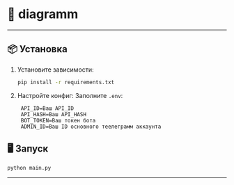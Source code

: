 # 📌 diagramm
---

## 📦 Установка
1. Установите зависимости:
   ```bash
   pip install -r requirements.txt
   ```
2. Настройте конфиг:
   Заполните `.env`:
   ```dotenv
    API_ID=Ваш API_ID
    API_HASH=Ваш API_HASH
    BOT_TOKEN=Ваш токен бота
    ADMIN_ID=Ваш ID основного теелеграмм аккаунта
   ```

## 🖥 Запуск
```bash
python main.py
```
---
